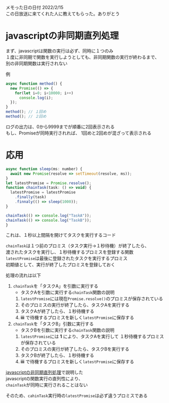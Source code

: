 メモった日の日付 2022/2/15  
この日放送に来てくれた人に教えてもらった。ありがとう

# javascriptの非同期直列処理

まず、javascriptは関数の実行は必ず、同時に１つのみ  
１度に非同期で関数を実行しようとしても、非同期関数の実行が終わるまで、
別の非同期関数は実行されない

例
```javascript
async function method() {
  new Promise(() => {
    for(let i=0; i<10000; i++)
      console.log(i);
  });
}
method(); // １回め
method(); // ２回め
```
ログの出力は、0から9999までが順番に2回表示される  
もし、Promiseが同時実行されれば、
1回めと2回めが混ざって表示される


# 応用

```javascript
async function sleep(ms: number) {
  await new Promise(resolve => setTimeout(resolve, ms));
}
let latestPromise = Promise.resolve();
function chainTask(task: () => void) {
  latestPromise = latestPromise
    .finally(task)
    .finnaly(() => sleep(1000));
}

chainTask(() => console.log("TaskA"));
chainTask(() => console.log("TaskB"));
}
```
これは、１秒以上間隔を開けてタスクを実行するコード

`chainTask`は１つ前のプロミス（タスク実行→１秒待機）が終了したら、  
渡されたタスクを実行し、１秒待機するプロミスを登録する関数  
`latestPromise`は最後に登録されたタスクを実行するプロミス  
初期値として、実行が終了したプロミスを登録しておく

処理の流れは以下

1. `chainTask`を「タスクA」を引数に実行する  
   * タスクAを引数に実行する`chainTask`関数の説明
   1. `latestPromise`には現在`Promise.resolve()`のプロミスが保存されている
   2. そのプロミスの実行が終了したら、タスクAを実行する
   3. タスクAが終了したら、１秒待機する
   4. **ⅲ** で待機するプロミスを新しく`latestPromise`に保存する
2. `chainTask`を「タスクB」引数に実行する
   * タスクBを引数に実行する`chainTask`関数の説明
   1. `latestPromise`には **1** により、タスクAを実行して
      １秒待機するプロミスが保存されている
   2. そのプロミスの実行が終了したら、タスクBを実行する
   3. タスクBが終了したら、１秒待機する
   4. **ⅲ** で待機するプロミスを新しく`latestPromise`に保存する

[javascriptの非同期直列処理](#javascriptの非同期直列処理)で説明した  
javascriptの関数実行の直列性により、  
`chainTask`が同時に実行されることはない

そのため、`cahinTask`実行時の`latestPromise`は必ず違うプロミスである
